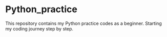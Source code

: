# Python_practice
This repository contains my Python practice codes as a beginner. Starting my coding journey step by step.

